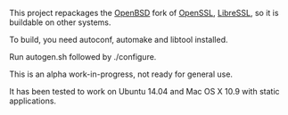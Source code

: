 This project repackages the [OpenBSD](http://www.openbsd.org/) fork of
[OpenSSL](https://www.openssl.org/), [LibreSSL](http://www.libressl.org/), so
it is buildable on other systems.

To build, you need autoconf, automake and libtool installed.

Run autogen.sh followed by ./configure.

This is an alpha work-in-progress, not ready for general use.

It has been tested to work on Ubuntu 14.04 and Mac OS X 10.9 with static applications.
